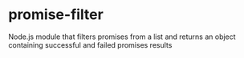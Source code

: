 # promise-filter
Node.js module that filters promises from a list and returns an object containing successful and failed promises results
